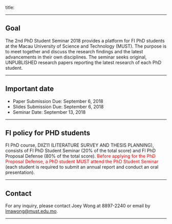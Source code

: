 title: <p style="display:none;"> Please read carefully </p>

---
## Goal

The 2nd PhD Student Seminar 2018 provides a platform for FI PhD students at the Macau University of Science and Technology (MUST). The purpose is to meet together and discuss the research findings and the latest advancements in their own disciplines. The seminar seeks original, UNPUBLISHED research papers reporting the latest research of each PhD student.

---

## Important date

- Paper Submission Due: September 6, 2018
- Slides Submission Due:  September 6, 2018
- Seminar Date: September 13, 2018 </font><br>


---


## FI policy for PHD students

 FI PhD course, DIIZ11 (LITERATURE SURVEY AND THESIS PLANNING), consists of FI PhD Student Seminar (20% of the total score) and Fl PhD Proposal Defense (80% of the total score). <font color = red> Before applying for the PhD Proposal Defense, a PhD student MUST attend the PhD Student Seminar </font>(each student is required to submit an annual report and conduct an oral presentation).

---

## Contact

For any inquiry, please contact Joey Wong at 8897-2240 or email by lmawong@must.edu.mo.

---
